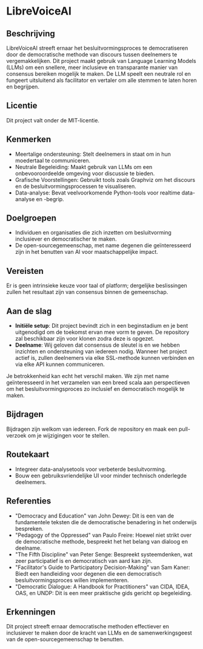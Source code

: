 # LibreVoiceAI
## Beschrijving
LibreVoiceAI streeft ernaar het besluitvormingsproces te democratiseren door de democratische methode van discours tussen deelnemers te vergemakkelijken. Dit project maakt gebruik van Language Learning Models (LLMs) om een snellere, meer inclusieve en transparante manier van consensus bereiken mogelijk te maken. De LLM speelt een neutrale rol en fungeert uitsluitend als facilitator en vertaler om alle stemmen te laten horen en begrijpen.

## Licentie
Dit project valt onder de MIT-licentie.

## Kenmerken
- Meertalige ondersteuning: Stelt deelnemers in staat om in hun moedertaal te communiceren.
- Neutrale Begeleiding: Maakt gebruik van LLMs om een onbevooroordeelde omgeving voor discussie te bieden.
- Grafische Voorstellingen: Gebruikt tools zoals Graphviz om het discours en de besluitvormingsprocessen te visualiseren.
- Data-analyse: Bevat veelvoorkomende Python-tools voor realtime data-analyse en -begrip.

## Doelgroepen
- Individuen en organisaties die zich inzetten om besluitvorming inclusiever en democratischer te maken.
- De open-sourcegemeenschap, met name degenen die geïnteresseerd zijn in het benutten van AI voor maatschappelijke impact.

## Vereisten
Er is geen intrinsieke keuze voor taal of platform; dergelijke beslissingen zullen het resultaat zijn van consensus binnen de gemeenschap.

## Aan de slag
- **Initiële setup**: Dit project bevindt zich in een beginstadium en je bent uitgenodigd om de toekomst ervan mee vorm te geven. De repository zal beschikbaar zijn voor klonen zodra deze is opgezet.
- **Deelname**: Wij geloven dat consensus de sleutel is en we hebben inzichten en ondersteuning van iedereen nodig. Wanneer het project actief is, zullen deelnemers via elke SSL-methode kunnen verbinden en via elke API kunnen communiceren.

Je betrokkenheid kan echt het verschil maken. We zijn met name geïnteresseerd in het verzamelen van een breed scala aan perspectieven om het besluitvormingsproces zo inclusief en democratisch mogelijk te maken.

## Bijdragen
Bijdragen zijn welkom van iedereen. Fork de repository en maak een pull-verzoek om je wijzigingen voor te stellen.

## Routekaart
- Integreer data-analysetools voor verbeterde besluitvorming.
- Bouw een gebruiksvriendelijke UI voor minder technisch onderlegde deelnemers.

## Referenties
- "Democracy and Education" van John Dewey: Dit is een van de fundamentele teksten die de democratische benadering in het onderwijs bespreken.
- "Pedagogy of the Oppressed" van Paulo Freire: Hoewel niet strikt over de democratische methode, bespreekt het het belang van dialoog en deelname.
- "The Fifth Discipline" van Peter Senge: Bespreekt systeemdenken, wat zeer participatief is en democratisch van aard kan zijn.
- "Facilitator's Guide to Participatory Decision-Making" van Sam Kaner: Biedt een handleiding voor degenen die een democratisch besluitvormingsproces willen implementeren.
- "Democratic Dialogue: A Handbook for Practitioners" van CIDA, IDEA, OAS, en UNDP: Dit is een meer praktische gids gericht op begeleiding.

## Erkenningen
Dit project streeft ernaar democratische methoden effectiever en inclusiever te maken door de kracht van LLMs en de samenwerkingsgeest van de open-sourcegemeenschap te benutten.
